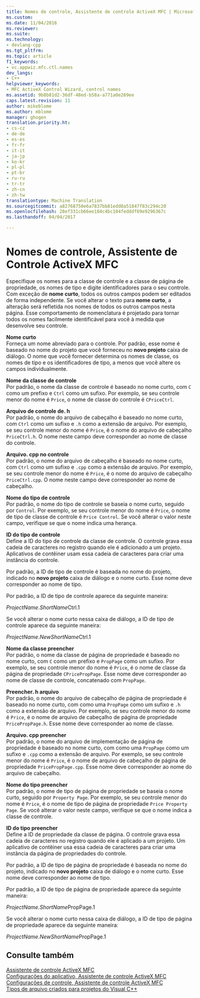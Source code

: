 ```yaml
---
title: Nomes de controle, Assistente de controle ActiveX MFC | Microsoft Docs
ms.custom: 
ms.date: 11/04/2016
ms.reviewer: 
ms.suite: 
ms.technology:
- devlang-cpp
ms.tgt_pltfrm: 
ms.topic: article
f1_keywords:
- vc.appwiz.mfc.ctl.names
dev_langs:
- C++
helpviewer_keywords:
- MFC ActiveX Control Wizard, control names
ms.assetid: 9b8b81d2-36df-48ed-b58a-a771a0e269ee
caps.latest.revision: 11
author: mikeblome
ms.author: mblome
manager: ghogen
translation.priority.ht:
- cs-cz
- de-de
- es-es
- fr-fr
- it-it
- ja-jp
- ko-kr
- pl-pl
- pt-br
- ru-ru
- tr-tr
- zh-cn
- zh-tw
translationtype: Machine Translation
ms.sourcegitcommit: a82768750e6a7837bb81edd8a51847f83c294c20
ms.openlocfilehash: 28ef331cb66ee184c4bc104fedddf69e9296367c
ms.lasthandoff: 04/04/2017

---
```

# <a name="control-names-mfc-activex-control-wizard"></a>Nomes de controle, Assistente de Controle ActiveX MFC
Especifique os nomes para a classe de controle e a classe de página de propriedade, os nomes de tipo e digite identificadores para o seu controle. Com exceção de **nome curto**, todos os outros campos podem ser editados de forma independente. Se você alterar o texto para **nome curto**, a alteração será refletida nos nomes de todos os outros campos nesta página. Esse comportamento de nomenclatura é projetado para tornar todos os nomes facilmente identificável para você à medida que desenvolve seu controle.  
  
 **Nome curto**  
 Forneça um nome abreviado para o controle. Por padrão, esse nome é baseado no nome do projeto que você forneceu no **novo projeto** caixa de diálogo. O nome que você fornecer determina os nomes de classe, os nomes de tipo e os identificadores de tipo, a menos que você altere os campos individualmente.  
  
 **Nome da classe de controle**  
 Por padrão, o nome da classe de controle é baseado no nome curto, com `C` como um prefixo e `Ctrl` como um sufixo. Por exemplo, se seu controle menor do nome é `Price`, o nome de classe do controle é `CPriceCtrl`.  
  
 **Arquivo de controle de. h**  
 Por padrão, o nome do arquivo de cabeçalho é baseado no nome curto, com `Ctrl` como um sufixo e `.h` como a extensão de arquivo. Por exemplo, se seu controle menor do nome é `Price`, é o nome do arquivo de cabeçalho `PriceCtrl.h`. O nome neste campo deve corresponder ao nome de classe do controle.  
  
 **Arquivo. cpp no controle**  
 Por padrão, o nome do arquivo de cabeçalho é baseado no nome curto, com `Ctrl` como um sufixo e `.cpp` como a extensão de arquivo. Por exemplo, se seu controle menor do nome é `Price`, é o nome do arquivo de cabeçalho `PriceCtrl.cpp`. O nome neste campo deve corresponder ao nome de cabeçalho.  
  
 **Nome do tipo de controle**  
 Por padrão, o nome do tipo de controle se baseia o nome curto, seguido por `Control`. Por exemplo, se seu controle menor do nome é `Price`, o nome de tipo de classe de controle é `Price Control`. Se você alterar o valor neste campo, verifique se que o nome indica uma herança.  
  
 **ID do tipo de controle**  
 Define a ID do tipo de controle da classe de controle. O controle grava essa cadeia de caracteres no registro quando ele é adicionado a um projeto. Aplicativos de contêiner usam essa cadeia de caracteres para criar uma instância do controle.  
  
 Por padrão, a ID de tipo de controle é baseada no nome do projeto, indicado no **novo projeto** caixa de diálogo e o nome curto. Esse nome deve corresponder ao nome de tipo.  
  
 Por padrão, a ID de tipo de controle aparece da seguinte maneira:  
  
 *ProjectName.ShortName*Ctrl.1  
  
 Se você alterar o nome curto nessa caixa de diálogo, a ID de tipo de controle aparece da seguinte maneira:  
  
 *ProjectName.NewShortName*Ctrl.1  
  
 **Nome da classe preencher**  
 Por padrão, o nome da classe de página de propriedade é baseado no nome curto, com `C` como um prefixo e `PropPage` como um sufixo. Por exemplo, se seu controle menor do nome é `Price`, é o nome de classe da página de propriedade `CPricePropPage`. Esse nome deve corresponder ao nome de classe de controle, concatenado com `PropPage`.  
  
 **Preencher. h arquivo**  
 Por padrão, o nome do arquivo de cabeçalho de página de propriedade é baseado no nome curto, com como uma `PropPage` como um sufixo e `.h` como a extensão de arquivo. Por exemplo, se seu controle menor do nome é `Price`, é o nome de arquivo de cabeçalho de página de propriedade `PricePropPage.h`. Esse nome deve corresponder ao nome de classe.  
  
 **Arquivo. cpp preencher**  
 Por padrão, o nome do arquivo de implementação de página de propriedade é baseado no nome curto, com como uma `PropPage` como um sufixo e `.cpp` como a extensão de arquivo. Por exemplo, se seu controle menor do nome é `Price`, é o nome de arquivo de cabeçalho de página de propriedade `PricePropPage.cpp`. Esse nome deve corresponder ao nome do arquivo de cabeçalho.  
  
 **Nome do tipo preencher**  
 Por padrão, o nome de tipo de página de propriedade se baseia o nome curto, seguido por `Property Page`. Por exemplo, se seu controle menor do nome é `Price`, é o nome de tipo de página de propriedade `Price Property Page`. Se você alterar o valor neste campo, verifique se que o nome indica a classe de controle.  
  
 **ID do tipo preencher**  
 Define a ID de propriedade da classe de página. O controle grava essa cadeia de caracteres no registro quando ele é aplicado a um projeto. Um aplicativo de contêiner usa essa cadeia de caracteres para criar uma instância da página de propriedades do controle.  
  
 Por padrão, a ID de tipo de página de propriedade é baseada no nome do projeto, indicado no **novo projeto** caixa de diálogo e o nome curto. Esse nome deve corresponder ao nome de tipo.  
  
 Por padrão, a ID de tipo de página de propriedade aparece da seguinte maneira:  
  
 *ProjectName.ShortName*PropPage.1  
  
 Se você alterar o nome curto nessa caixa de diálogo, a ID de tipo de página de propriedade aparece da seguinte maneira:  
  
 *ProjectName.NewShortName*PropPage.1  
  
## <a name="see-also"></a>Consulte também  
 [Assistente de controle ActiveX MFC](../../mfc/reference/mfc-activex-control-wizard.md)   
 [Configurações do aplicativo, Assistente de controle ActiveX MFC](../../mfc/reference/application-settings-mfc-activex-control-wizard.md)   
 [Configurações de controle, Assistente de controle ActiveX MFC](../../mfc/reference/control-settings-mfc-activex-control-wizard.md)   
 [Tipos de arquivo criados para projetos do Visual C++](../../ide/file-types-created-for-visual-cpp-projects.md)


